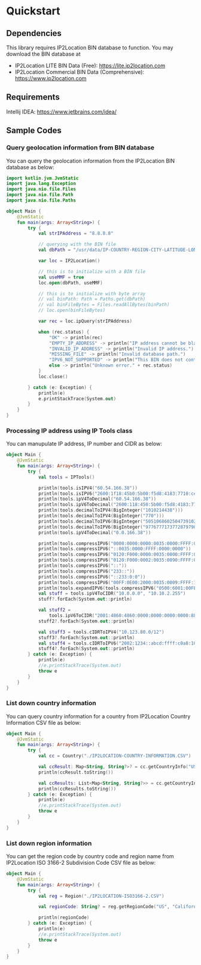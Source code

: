 # Quickstart

## Dependencies

This library requires IP2Location BIN database to function. You may
download the BIN database at

-   IP2Location LITE BIN Data (Free): <https://lite.ip2location.com>
-   IP2Location Commercial BIN Data (Comprehensive):
    <https://www.ip2location.com>

## Requirements ##
Intellij IDEA: <https://www.jetbrains.com/idea/>

## Sample Codes

### Query geolocation information from BIN database

You can query the geolocation information from the IP2Location BIN database as below:

```kotlin
import kotlin.jvm.JvmStatic
import java.lang.Exception
import java.nio.file.Files
import java.nio.file.Path
import java.nio.file.Paths

object Main {
    @JvmStatic
    fun main(args: Array<String>) {
        try {
            val strIPAddress = "8.8.8.8"

            // querying with the BIN file
            val dbPath = "/usr/data/IP-COUNTRY-REGION-CITY-LATITUDE-LONGITUDE-ZIPCODE-TIMEZONE-ISP-DOMAIN-NETSPEED-AREACODE-WEATHER-MOBILE-ELEVATION-USAGETYPE-ADDRESSTYPE-CATEGORY-DISTRICT-ASN.BIN"

            var loc = IP2Location()

            // this is to initialize with a BIN file
            val useMMF = true
            loc.open(dbPath, useMMF)

            // this is to initialize with byte array
            // val binPath: Path = Paths.get(dbPath)
            // val binFileBytes = Files.readAllBytes(binPath)
            // loc.open(binFileBytes)

            var rec = loc.ipQuery(strIPAddress)

            when (rec.status) {
                "OK" -> println(rec)
                "EMPTY_IP_ADDRESS" -> println("IP address cannot be blank.")
                "INVALID_IP_ADDRESS" -> println("Invalid IP address.")
                "MISSING_FILE" -> println("Invalid database path.")
                "IPV6_NOT_SUPPORTED" -> println("This BIN does not contain IPv6 data.")
                else -> println("Unknown error." + rec.status)
            }
            loc.close()

        } catch (e: Exception) {
            println(e)
            e.printStackTrace(System.out)
        }
    }
}
```

### Processing IP address using IP Tools class

You can manupulate IP address, IP number and CIDR as below:

```kotlin
object Main {
    @JvmStatic
    fun main(args: Array<String>) {
        try {
            val tools = IPTools()

            println(tools.isIPV4("60.54.166.38"))
            println(tools.isIPV6("2600:1f18:45b0:5b00:f5d8:4183:7710:ceec"))
            println(tools.ipV4ToDecimal("60.54.166.38"))
            println(tools.ipV6ToDecimal("2600:118:450:5b00:f5d8:4183:7710:ceec"))
            println(tools.decimalToIPV4(BigInteger("1010214438")))
            println(tools.decimalToIPV4(BigInteger("770")))
            println(tools.decimalToIPV6(BigInteger("50510686025047391022278667396705210092")))
            println(tools.decimalToIPV6(BigInteger("977677717377287979008")))
            println(tools.ipV4ToDecimal("0.0.166.38"))

            println(tools.compressIPV6("0000:0000:0000:0035:0000:FFFF:0000:0000"))
            println(tools.compressIPV6("::0035:0000:FFFF:0000:0000"))
            println(tools.compressIPV6("0120:F000:0000:0035:0000:FFFF:0000:0000"))
            println(tools.compressIPV6("0120:F000:0002:0035:0090:FFFF:0000:0000"))
            println(tools.compressIPV6("::"))
            println(tools.compressIPV6("233::"))
            println(tools.compressIPV6("::233:0:0"))
            println(tools.compressIPV6("00FF:0E00:2000:0035:0009:FFFF:10:0000"))
            println(tools.expandIPV6(tools.compressIPV6("0500:6001:00FE:35:0000:FFFF:0000:0000")))
            val stuff = tools.ipV4ToCIDR("10.0.0.0", "10.10.2.255")
            stuff?.forEach(System.out::println)

            val stuff2 =
                tools.ipV6ToCIDR("2001:4860:4860:0000:0000:0000:0000:8888", "2001:4860:4860:0000:eeee:ffff:ffff:ffff")
            stuff2?.forEach(System.out::println)

            val stuff3 = tools.cIDRToIPV4("10.123.80.0/12")
            stuff3?.forEach(System.out::println)
            val stuff4 = tools.cIDRToIPV6("2002:1234::abcd:ffff:c0a8:101/62")
            stuff4?.forEach(System.out::println)
        } catch (e: Exception) {
            println(e)
            //e.printStackTrace(System.out)
            throw e
        }
    }
}
```

### List down country information

You can query country information for a country from IP2Location Country Information CSV file as below:

```kotlin
object Main {
    @JvmStatic
    fun main(args: Array<String>) {
        try {
            val cc = Country("./IP2LOCATION-COUNTRY-INFORMATION.CSV")

            val ccResult: Map<String, String?>? = cc.getCountryInfo("US")
            println(ccResult.toString())

            val ccResults: List<Map<String, String?>> = cc.getCountryInfo()
            println(ccResults.toString())
        } catch (e: Exception) {
            println(e)
            //e.printStackTrace(System.out)
            throw e
        }
    }
}
```

### List down region information

You can get the region code by country code and region name from IP2Location ISO 3166-2 Subdivision Code CSV file as below:

```kotlin
object Main {
    @JvmStatic
    fun main(args: Array<String>) {
        try {
            val reg = Region("./IP2LOCATION-ISO3166-2.CSV")

            val regionCode: String? = reg.getRegionCode("US", "California")

            println(regionCode)
        } catch (e: Exception) {
            println(e)
            //e.printStackTrace(System.out)
            throw e
        }
    }
}
```

